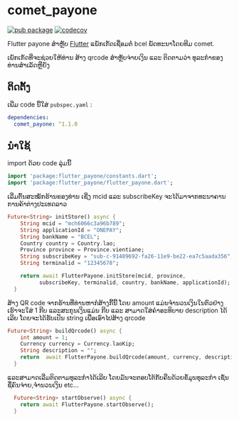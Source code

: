 # comet_payone
[![pub package](https://img.shields.io/pub/v/comet_payone.svg)](https://pub.dartlang.org/packages/comet_payone) 
[![codecov](https://codecov.io/gh/cometdigitalagency/flutter_payone/branch/master/graph/badge.svg?token=OB2RZWR16Y)](https://codecov.io/gh/cometdigitalagency/flutter_payone)

Flutter payone ສໍາຫຼັບ  [Flutter](https://flutter.io) ແພັກເກັດເຊື່ອມຕໍ່ bcel ພັດທະນາໂດຍທີມ comet.

ເພັກເກັດທີ່ຈະຊ່ວຍໃຫ້ທ່ານ ສ້າງ qrcode ສໍາຫຼັບຈ່າຍເງິນ ແລະ ຕິດຕາມວ່າ ທຸລະກໍາຂອງທ່ານສໍາເລັດຫຼືຍັງ

## ຕິດຕັ້ງ
ເພີ່ມ code ນີ້ໃສ່ `pubspec.yaml` :

```yaml
dependencies:
  comet_payone: ^1.1.0
```

## ນໍາໃຊ້

import ດ້ວຍ code ລຸ່ມນີ້

```dart
import 'package:flutter_payone/constants.dart';
import 'package:flutter_payone/flutter_payone.dart';
```

ເລີ່ມຕົ້ນສະໝັກຮ້ານຂອງທ່ານ ເຊີ່ງ mcid ແລະ subscribeKey ຈະໄດ້ມາຈາກທະນາຄານການຄ້າຕ່າງປະເທດລາວ

```dart
Future<String> initStore() async {
    String mcid = "mch6066c3a96b789";
    String applicationId = "ONEPAY";
    String bankName = "BCEL";
    Country country = Country.lao;
    Province province = Province.vientiane;
    String subscribeKey = "sub-c-91489692-fa26-11e9-be22-ea7c5aada356";
    String terminalid = "12345678";

    return await FlutterPayone.initStore(mcid, province,
          subscribeKey, terminalid, country, bankName, applicationId);
  }
```
ສ້າງ QR code ຈາກຮ້ານທີ່ທ່ານຫາກໍສ້າງກີ້ນີ້ ໂດຍ amount ແມ່ນຈໍານວນເງິນໃນຕົວຢ່າງເຮົາຈະໃສ່ 1 ກີບ ແລະສະກຸນເງິນແມ່ນ ກີບ ແລະ ສາມາດໃສ່ຄໍາອະທິບາຍ description ໄດ້ເລີຍ ໂດຍຈະໄດ້ຮັບເປັນ string ເພື່ອເອົາໄປສ້າງ qrcode
```dart
Future<String> buildQrcode() async {
    int amount = 1;
    Currency currency = Currency.laoKip;
    String description = "";
    return  await FlutterPayone.buildQrcode(amount, currency, description);
  }
```

ແລະສາມາດເລີ່ມຕິດຕາມທຸລະກໍາໄດ້ເລີຍ ໂດຍມັນຈະຕອບໂຕ້ກັບຄືນດ້ວຍຂໍ້ມູນທຸລະກໍາ ເຊັ່ນ ຊື່ຄົນຈ່າຍ,ຈໍານວນເງິນ etc...

```dart
  Future<String> startObserve() async {
    return await FlutterPayone.startObserve();
  }
```
